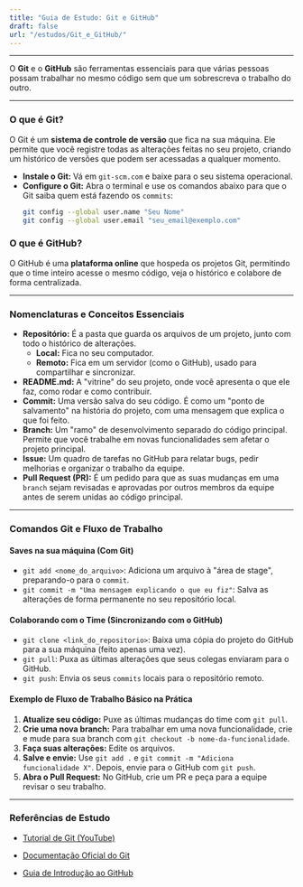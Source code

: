 ```yaml
---
title: "Guia de Estudo: Git e GitHub"
draft: false
url: "/estudos/Git_e_GitHub/"
---
```


---

O **Git** e o **GitHub** são ferramentas essenciais para que várias pessoas possam trabalhar no mesmo código sem que um sobrescreva o trabalho do outro.

---

### O que é Git?

O Git é um **sistema de controle de versão** que fica na sua máquina. Ele permite que você registre todas as alterações feitas no seu projeto, criando um histórico de versões que podem ser acessadas a qualquer momento.

* **Instale o Git:** Vá em `git-scm.com` e baixe para o seu sistema operacional.
* **Configure o Git:** Abra o terminal e use os comandos abaixo para que o Git saiba quem está fazendo os `commits`:
    ```bash
    git config --global user.name "Seu Nome"
    git config --global user.email "seu_email@exemplo.com"
    ```

### O que é GitHub?

O GitHub é uma **plataforma online** que hospeda os projetos Git, permitindo que o time inteiro acesse o mesmo código, veja o histórico e colabore de forma centralizada.

---

### Nomenclaturas e Conceitos Essenciais

* **Repositório:** É a pasta que guarda os arquivos de um projeto, junto com todo o histórico de alterações.
    * **Local:** Fica no seu computador.
    * **Remoto:** Fica em um servidor (como o GitHub), usado para compartilhar e sincronizar.
* **README.md:** A "vitrine" do seu projeto, onde você apresenta o que ele faz, como rodar e como contribuir.
* **Commit:** Uma versão salva do seu código. É como um "ponto de salvamento" na história do projeto, com uma mensagem que explica o que foi feito.
* **Branch:** Um "ramo" de desenvolvimento separado do código principal. Permite que você trabalhe em novas funcionalidades sem afetar o projeto principal.
* **Issue:** Um quadro de tarefas no GitHub para relatar bugs, pedir melhorias e organizar o trabalho da equipe.
* **Pull Request (PR):** É um pedido para que as suas mudanças em uma `branch` sejam revisadas e aprovadas por outros membros da equipe antes de serem unidas ao código principal.

---

### Comandos Git e Fluxo de Trabalho

#### **Saves na sua máquina (Com Git)**

* `git add <nome_do_arquivo>`: Adiciona um arquivo à "área de stage", preparando-o para o `commit`.
* `git commit -m "Uma mensagem explicando o que eu fiz"`: Salva as alterações de forma permanente no seu repositório local.

#### **Colaborando com o Time (Sincronizando com o GitHub)**

* `git clone <link_do_repositorio>`: Baixa uma cópia do projeto do GitHub para a sua máquina (feito apenas uma vez).
* `git pull`: Puxa as últimas alterações que seus colegas enviaram para o GitHub.
* `git push`: Envia os seus `commits` locais para o repositório remoto.

#### **Exemplo de Fluxo de Trabalho Básico na Prática**

1.  **Atualize seu código:** Puxe as últimas mudanças do time com `git pull`.
2.  **Crie uma nova branch:** Para trabalhar em uma nova funcionalidade, crie e mude para sua branch com `git checkout -b nome-da-funcionalidade`.
3.  **Faça suas alterações:** Edite os arquivos.
4.  **Salve e envie:** Use `git add .` e `git commit -m "Adiciona funcionalidade X"`. Depois, envie para o GitHub com `git push`.
5.  **Abra o Pull Request:** No GitHub, crie um PR e peça para a equipe revisar o seu trabalho.

---

### Referências de Estudo

* [Tutorial de Git (YouTube)](https://www.youtube.com/watch?v=_hZf1teRFNg)
* [Documentação Oficial do Git](https://git-scm.com/doc)

* [Guia de Introdução ao GitHub](https://docs.github.com/pt/get-started)
